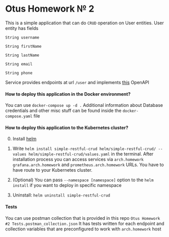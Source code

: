 # Otus Homework № 2

This is a simple application that can do `CRUD` operation on User entities. User entity has fields

    String username

    String firstName

    String lastName

    String email

    String phone

Service provides endpoints at url `/user` and implements [this](https://app.swaggerhub.com/apis/otus55/users/1.0.0)
OpenAPI

#### How to deploy this application in the Docker environment?

You can use `docker-compose up -d .` Additional information about Database credentials and other misc stuff can be found
inside the `docker-compose.yaml` file

#### How to deploy this application to the Kubernetes cluster?

0. Install [helm](https://helm.sh/)
1. Write `helm install simple-restful-crud helm/simple-restful-crud/ --values helm/simple-restful-crud/values.yaml` in
   the terminal. After installation process you can access services via `arch.homework` `grafana.arch.homework` and `prometheus.arch.homework` URLs. You have to have route to your Kubernetes cluster.

2. (Optional) You can pass `--namespace [namespace]` option to the `helm install` if you want to deploy in specific
   namespace
3. Uninstall: `helm uninstall simple-restful-crud`

#### Tests

You can use postman collection that is provided in this repo `Otus Homework #2 Tests.postman_collection.json`
It has tests written for each endpoint and collection variables that are preconfigured to work with `arch.homework` host
